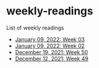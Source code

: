# weekly-readings
List of weekly readings

* [January 09, 2022: Week 03](2022/2022-01-16-week-03.md)
* [January 09, 2022: Week 02](2022/2022-01-09-week-02.md)
* [December 19, 2021: Week 50](2021/2021-12-19-week-50.md)
* [December 12, 2021: Week 49](2021/2021-12-12-week-49.md)
